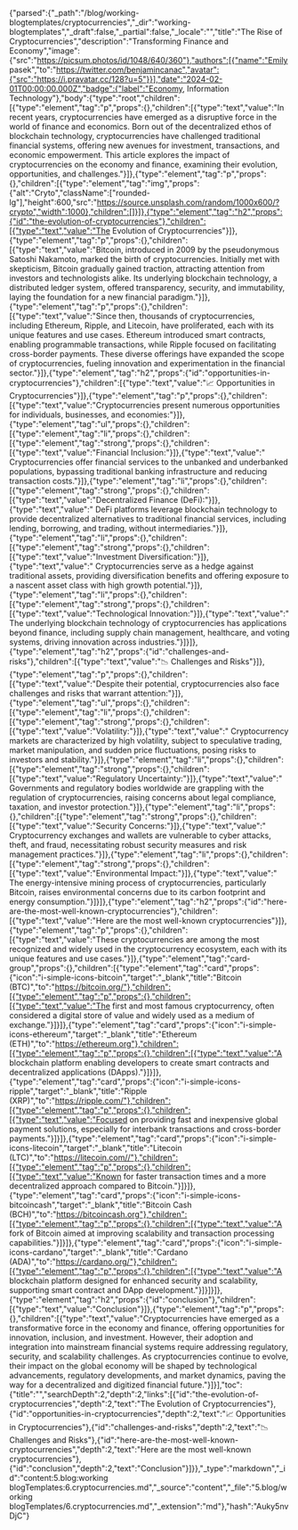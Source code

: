 {"parsed":{"_path":"/blog/working-blogtemplates/cryptocurrencies","_dir":"working-blogtemplates","_draft":false,"_partial":false,"_locale":"","title":"The Rise of Cryptocurrencies","description":"Transforming Finance and Economy","image":{"src":"https://picsum.photos/id/1048/640/360"},"authors":[{"name":"Emily pasek","to":"https://twitter.com/benjamincanac","avatar":{"src":"https://i.pravatar.cc/128?u=5"}}],"date":"2024-02-01T00:00:00.000Z","badge":{"label":"Economy, Information Technology"},"body":{"type":"root","children":[{"type":"element","tag":"p","props":{},"children":[{"type":"text","value":"In recent years, cryptocurrencies have emerged as a disruptive force in the world of finance and economics. Born out of the decentralized ethos of blockchain technology, cryptocurrencies have challenged traditional financial systems, offering new avenues for investment, transactions, and economic empowerment. This article explores the impact of cryptocurrencies on the economy and finance, examining their evolution, opportunities, and challenges."}]},{"type":"element","tag":"p","props":{},"children":[{"type":"element","tag":"img","props":{"alt":"Cryto","className":["rounded-lg"],"height":600,"src":"https://source.unsplash.com/random/1000x600/?crypto","width":1000},"children":[]}]},{"type":"element","tag":"h2","props":{"id":"the-evolution-of-cryptocurrencies"},"children":[{"type":"text","value":"The Evolution of Cryptocurrencies"}]},{"type":"element","tag":"p","props":{},"children":[{"type":"text","value":"Bitcoin, introduced in 2009 by the pseudonymous Satoshi Nakamoto, marked the birth of cryptocurrencies. Initially met with skepticism, Bitcoin gradually gained traction, attracting attention from investors and technologists alike. Its underlying blockchain technology, a distributed ledger system, offered transparency, security, and immutability, laying the foundation for a new financial paradigm."}]},{"type":"element","tag":"p","props":{},"children":[{"type":"text","value":"Since then, thousands of cryptocurrencies, including Ethereum, Ripple, and Litecoin, have proliferated, each with its unique features and use cases. Ethereum introduced smart contracts, enabling programmable transactions, while Ripple focused on facilitating cross-border payments. These diverse offerings have expanded the scope of cryptocurrencies, fueling innovation and experimentation in the financial sector."}]},{"type":"element","tag":"h2","props":{"id":"opportunities-in-cryptocurrencies"},"children":[{"type":"text","value":"📈 Opportunities in Cryptocurrencies"}]},{"type":"element","tag":"p","props":{},"children":[{"type":"text","value":"Cryptocurrencies present numerous opportunities for individuals, businesses, and economies:"}]},{"type":"element","tag":"ul","props":{},"children":[{"type":"element","tag":"li","props":{},"children":[{"type":"element","tag":"strong","props":{},"children":[{"type":"text","value":"Financial Inclusion:"}]},{"type":"text","value":" Cryptocurrencies offer financial services to the unbanked and underbanked populations, bypassing traditional banking infrastructure and reducing transaction costs."}]},{"type":"element","tag":"li","props":{},"children":[{"type":"element","tag":"strong","props":{},"children":[{"type":"text","value":"Decentralized Finance (DeFi):"}]},{"type":"text","value":" DeFi platforms leverage blockchain technology to provide decentralized alternatives to traditional financial services, including lending, borrowing, and trading, without intermediaries."}]},{"type":"element","tag":"li","props":{},"children":[{"type":"element","tag":"strong","props":{},"children":[{"type":"text","value":"Investment Diversification:"}]},{"type":"text","value":" Cryptocurrencies serve as a hedge against traditional assets, providing diversification benefits and offering exposure to a nascent asset class with high growth potential."}]},{"type":"element","tag":"li","props":{},"children":[{"type":"element","tag":"strong","props":{},"children":[{"type":"text","value":"Technological Innovation:"}]},{"type":"text","value":" The underlying blockchain technology of cryptocurrencies has applications beyond finance, including supply chain management, healthcare, and voting systems, driving innovation across industries."}]}]},{"type":"element","tag":"h2","props":{"id":"challenges-and-risks"},"children":[{"type":"text","value":"📉 Challenges and Risks"}]},{"type":"element","tag":"p","props":{},"children":[{"type":"text","value":"Despite their potential, cryptocurrencies also face challenges and risks that warrant attention:"}]},{"type":"element","tag":"ul","props":{},"children":[{"type":"element","tag":"li","props":{},"children":[{"type":"element","tag":"strong","props":{},"children":[{"type":"text","value":"Volatility:"}]},{"type":"text","value":" Cryptocurrency markets are characterized by high volatility, subject to speculative trading, market manipulation, and sudden price fluctuations, posing risks to investors and stability."}]},{"type":"element","tag":"li","props":{},"children":[{"type":"element","tag":"strong","props":{},"children":[{"type":"text","value":"Regulatory Uncertainty:"}]},{"type":"text","value":" Governments and regulatory bodies worldwide are grappling with the regulation of cryptocurrencies, raising concerns about legal compliance, taxation, and investor protection."}]},{"type":"element","tag":"li","props":{},"children":[{"type":"element","tag":"strong","props":{},"children":[{"type":"text","value":"Security Concerns:"}]},{"type":"text","value":" Cryptocurrency exchanges and wallets are vulnerable to cyber attacks, theft, and fraud, necessitating robust security measures and risk management practices."}]},{"type":"element","tag":"li","props":{},"children":[{"type":"element","tag":"strong","props":{},"children":[{"type":"text","value":"Environmental Impact:"}]},{"type":"text","value":" The energy-intensive mining process of cryptocurrencies, particularly Bitcoin, raises environmental concerns due to its carbon footprint and energy consumption."}]}]},{"type":"element","tag":"h2","props":{"id":"here-are-the-most-well-known-cryptocurrencies"},"children":[{"type":"text","value":"Here are the most well-known cryptocurrencies"}]},{"type":"element","tag":"p","props":{},"children":[{"type":"text","value":"These cryptocurrencies are among the most recognized and widely used in the cryptocurrency ecosystem, each with its unique features and use cases."}]},{"type":"element","tag":"card-group","props":{},"children":[{"type":"element","tag":"card","props":{"icon":"i-simple-icons-bitcoin","target":"_blank","title":"Bitcoin (BTC)","to":"https://bitcoin.org/"},"children":[{"type":"element","tag":"p","props":{},"children":[{"type":"text","value":"The first and most famous cryptocurrency, often considered a digital store of value and widely used as a medium of exchange."}]}]},{"type":"element","tag":"card","props":{"icon":"i-simple-icons-ethereum","target":"_blank","title":"Ethereum (ETH)","to":"https://ethereum.org"},"children":[{"type":"element","tag":"p","props":{},"children":[{"type":"text","value":"A blockchain platform enabling developers to create smart contracts and decentralized applications (DApps)."}]}]},{"type":"element","tag":"card","props":{"icon":"i-simple-icons-ripple","target":"_blank","title":"Ripple (XRP)","to":"https://ripple.com/"},"children":[{"type":"element","tag":"p","props":{},"children":[{"type":"text","value":"Focused on providing fast and inexpensive global payment solutions, especially for interbank transactions and cross-border payments."}]}]},{"type":"element","tag":"card","props":{"icon":"i-simple-icons-litecoin","target":"_blank","title":"Litecoin (LTC)","to":"https://litecoin.com//"},"children":[{"type":"element","tag":"p","props":{},"children":[{"type":"text","value":"Known for faster transaction times and a more decentralized approach compared to Bitcoin."}]}]},{"type":"element","tag":"card","props":{"icon":"i-simple-icons-bitcoincash","target":"_blank","title":"Bitcoin Cash (BCH)","to":"https://bitcoincash.org"},"children":[{"type":"element","tag":"p","props":{},"children":[{"type":"text","value":"A fork of Bitcoin aimed at improving scalability and transaction processing capabilities."}]}]},{"type":"element","tag":"card","props":{"icon":"i-simple-icons-cardano","target":"_blank","title":"Cardano (ADA)","to":"https://cardano.org/"},"children":[{"type":"element","tag":"p","props":{},"children":[{"type":"text","value":"A blockchain platform designed for enhanced security and scalability, supporting smart contract and DApp development."}]}]}]},{"type":"element","tag":"h2","props":{"id":"conclusion"},"children":[{"type":"text","value":"Conclusion"}]},{"type":"element","tag":"p","props":{},"children":[{"type":"text","value":"Cryptocurrencies have emerged as a transformative force in the economy and finance, offering opportunities for innovation, inclusion, and investment. However, their adoption and integration into mainstream financial systems require addressing regulatory, security, and scalability challenges. As cryptocurrencies continue to evolve, their impact on the global economy will be shaped by technological advancements, regulatory developments, and market dynamics, paving the way for a decentralized and digitized financial future."}]}],"toc":{"title":"","searchDepth":2,"depth":2,"links":[{"id":"the-evolution-of-cryptocurrencies","depth":2,"text":"The Evolution of Cryptocurrencies"},{"id":"opportunities-in-cryptocurrencies","depth":2,"text":"📈 Opportunities in Cryptocurrencies"},{"id":"challenges-and-risks","depth":2,"text":"📉 Challenges and Risks"},{"id":"here-are-the-most-well-known-cryptocurrencies","depth":2,"text":"Here are the most well-known cryptocurrencies"},{"id":"conclusion","depth":2,"text":"Conclusion"}]}},"_type":"markdown","_id":"content:5.blog:working blogTemplates:6.cryptocurrencies.md","_source":"content","_file":"5.blog/working blogTemplates/6.cryptocurrencies.md","_extension":"md"},"hash":"Auky5nvDjC"}